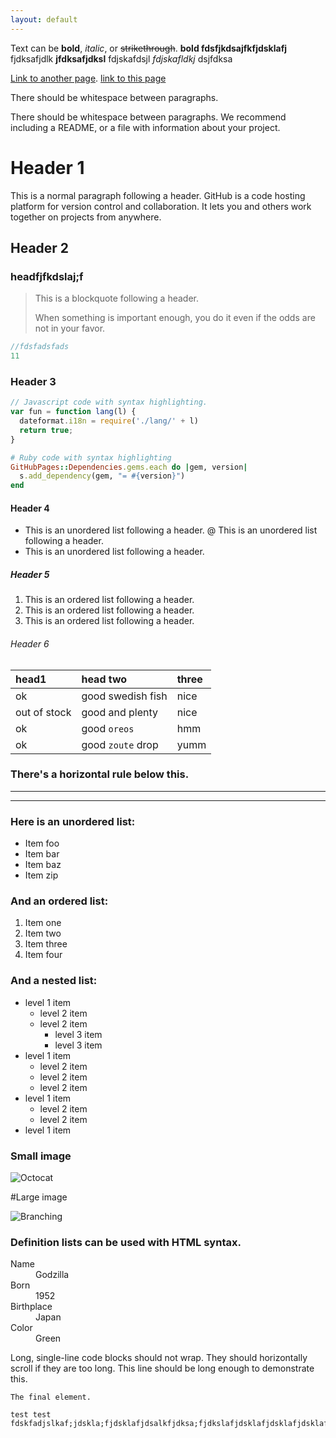 ```yaml
---
layout: default
---
```


Text can be **bold**, _italic_, or ~~strikethrough~~. **bold  fdsfjkdsajfkfjdsklafj** fjdksafjdlk **jfdksafjdksl** fdjskafdsjl _fdjskafldkj_ <fjdskafjdksl> dsjfdksa

[Link to another page](./another-page.html).
[link to this page](https://baidu.com)

There should be whitespace between paragraphs.

There should be whitespace between paragraphs. We recommend including a README, or a file with information about your project.

# Header 1

This is a normal paragraph following a header. GitHub is a code hosting platform for version control and collaboration. It lets you and others work together on projects from anywhere.

## Header 2
### headfjfkdslaj;f 
> This is a blockquote following a header.
>
> When something is important enough, you do it even if the odds are not in your favor.

```js
//fdsfadsfads
11
```

### Header 3

```js
// Javascript code with syntax highlighting.
var fun = function lang(l) {
  dateformat.i18n = require('./lang/' + l)
  return true;
}
```

```ruby
# Ruby code with syntax highlighting
GitHubPages::Dependencies.gems.each do |gem, version|
  s.add_dependency(gem, "= #{version}")
end
```

#### Header 4

*   This is an unordered list following a header.
@   This is an unordered list following a header.
*   This is an unordered list following a header.

##### Header 5

1.  This is an ordered list following a header.
2.  This is an ordered list following a header.
3.  This is an ordered list following a header.

###### Header 6

| head1        | head two          | three |
|:-------------|:------------------|:------|
| ok           | good swedish fish | nice  |
| out of stock | good and plenty   | nice  |
| ok           | good `oreos`      | hmm   |
| ok           | good `zoute` drop | yumm  |

### There's a horizontal rule below this.

* * *

* * *

### Here is an unordered list:

*   Item foo
*   Item bar
*   Item baz
*   Item zip

### And an ordered list:

1.  Item one
1.  Item two
1.  Item three
1.  Item four

### And a nested list:

- level 1 item
  - level 2 item
  - level 2 item
    - level 3 item
    - level 3 item
- level 1 item
  - level 2 item
  - level 2 item
  - level 2 item
- level 1 item
  - level 2 item
  - level 2 item
- level 1 item

### Small image

![Octocat](https://github.githubassets.com/images/icons/emoji/octocat.png)

#Large image

![Branching](https://guides.github.com/activities/hello-world/branching.png)


### Definition lists can be used with HTML syntax.

<dl>
<dt>Name</dt>
<dd>Godzilla</dd>
<dt>Born</dt>
<dd>1952</dd>
<dt>Birthplace</dt>
<dd>Japan</dd>
<dt>Color</dt>
<dd>Green</dd>
</dl>


Long, single-line code blocks should not wrap. They should horizontally scroll if they are too long. This line should be long enough to demonstrate this.


```
The final element.
```

```
test test fdskfadjslkaf;jdskla;fjdsklafjdsalkfjdksa;fjdkslafjdsklafjdsklafjdsklafjdsklafjdkslafjdksljfdkslajfdslak;jfffffffffffffdksl;ajfdklsjfdkslajfdsl;a
```
